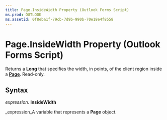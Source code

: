 ```yaml
---
title: Page.InsideWidth Property (Outlook Forms Script)
ms.prod: OUTLOOK
ms.assetid: 0f8eba1f-79cb-7d9b-990b-70e18e4f8558
---
```



# Page.InsideWidth Property (Outlook Forms Script)

Returns a  **Long** that specifies the width, in points, of the client region inside a **[Page](page-object-outlook-forms-script.md)**. Read-only.


## Syntax

 _expression_. **InsideWidth**

 _expression_A variable that represents a  **Page** object.


